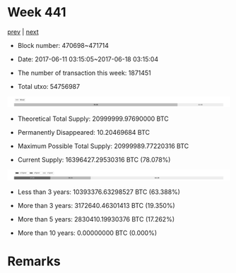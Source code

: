 # Week 441

[prev](week0440.md) | [next](week0442.md)

- Block number: 470698~471714

- Date: 2017-06-11 03:15:05~2017-06-18 03:15:04

- The number of transaction this week: 1871451

- Total utxo: 54756987

![](../images/mined_week0441.png)

- Theoretical Total Supply: 20999999.97690000 BTC

- Permanently Disappeared: 10.20469684 BTC

- Maximum Possible Total Supply: 20999989.77220316 BTC

- Current Supply: 16396427.29530316 BTC (78.078%)

![](../images/year_week0441.png)


- Less than 3 years: 10393376.63298527 BTC (63.388%)

- More than 3 years: 3172640.46301413 BTC (19.350%)

- More than 5 years: 2830410.19930376 BTC (17.262%)

- More than 10 years: 0.00000000 BTC (0.000%)

# Remarks

